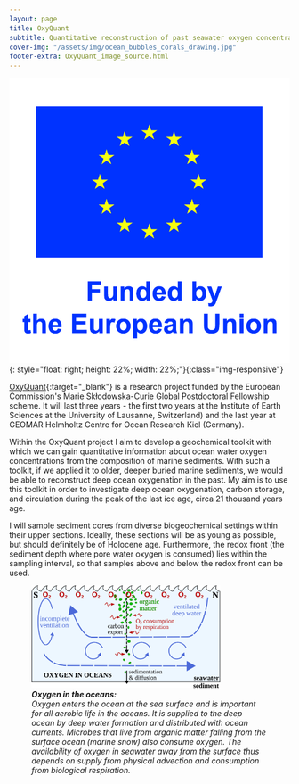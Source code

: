 ```yaml
---
layout: page
title: OxyQuant
subtitle: Quantitative reconstruction of past seawater oxygen concentrations
cover-img: "/assets/img/ocean_bubbles_corals_drawing.jpg"
footer-extra: OxyQuant_image_source.html
---
```


![EU_funding_vertical.jpg](/assets/img/EU_funding_vertical.jpg){: style="float: right; height: 22%; width: 22%;"}{:class="img-responsive"}

[OxyQuant](https://cordis.europa.eu/project/id/101065424){:target="_blank"} is a research project funded by the European Commission's Marie Skłodowska-Curie Global Postdoctoral Fellowship scheme. It will last three years - the first two years at the Institute of Earth Sciences at the University of Lausanne, Switzerland) and the last year at GEOMAR Helmholtz Centre for Ocean Research Kiel (Germany).

Within the OxyQuant project I aim to develop a geochemical toolkit with which we can gain quantitative information about ocean water oxygen concentrations from the composition of marine sediments. With such a toolkit, if we applied it to older, deeper buried marine sediments, we would be able to reconstruct deep ocean oxygenation in the past. My aim is to use this toolkit in order to investigate deep ocean oxygenation, carbon storage, and circulation during the peak of the last ice age, circa 21 thousand years age.

I will sample sediment cores from diverse biogeochemical settings within their upper sections. Ideally, these sections will be as young as possible, but should definitely be of Holocene age. Furthermore, the redox front (the sediment depth where pore water oxygen is consumed) lies within the sampling interval, so that samples above and below the redox front can be used.

<figure>
  <a href="/assets/img/Scheme_ocean.png">
   <img src="/assets/img/Scheme_ocean.png" style="height: 80%; width: 80%; float: none; margin-right: 2em;"
      alt="Oxygen in the oceans"
     class="img-responsive" />
  </a>
  <figcaption><i><b> Oxygen in the oceans: </b> <br>
     Oxygen enters the ocean at the sea surface and is important for all aerobic life in the oceans. It is supplied to the deep ocean by deep water formation and distributed with ocean currents. Microbes that live from organic matter falling from the surface ocean (marine snow) also consume oxygen. The availability of oxygen in seawater away from the surface thus depends on supply from physical advection and consumption from biological respiration. </i></figcaption>
</figure>

